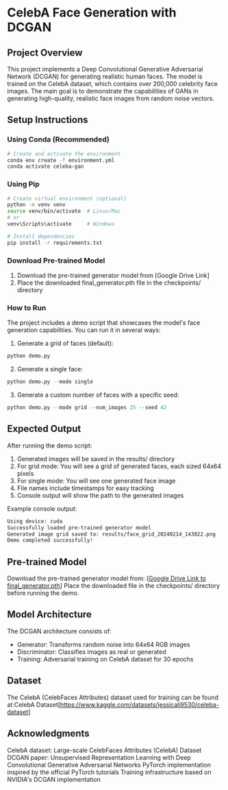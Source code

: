 # CelebA Face Generation with DCGAN

## Project Overview
This project implements a Deep Convolutional Generative Adversarial Network (DCGAN) for generating realistic human faces. The model is trained on the CelebA dataset, which contains over 200,000 celebrity face images. The main goal is to demonstrate the capabilities of GANs in generating high-quality, realistic face images from random noise vectors.

## Setup Instructions

### Using Conda (Recommended)
```bash
# Create and activate the environment
conda env create -f environment.yml
conda activate celeba-gan
```


### Using Pip
```bash
# Create virtual environment (optional)
python -m venv venv
source venv/bin/activate  # Linux/Mac
# or
venv\Scripts\activate     # Windows

# Install dependencies
pip install -r requirements.txt
```

### Download Pre-trained Model

1. Download the pre-trained generator model from [Google Drive Link]
2. Place the downloaded final_generator.pth file in the checkpoints/ directory

### How to Run

The project includes a demo script that showcases the model's face generation capabilities. You can run it in several ways:

1. Generate a grid of faces (default):
```python
python demo.py
```

2. Generate a single face:

```python
python demo.py --mode single
```

3. Generate a custom number of faces with a specific seed:
```python
python demo.py --mode grid --num_images 25 --seed 42
```


## Expected Output
After running the demo script:

1. Generated images will be saved in the results/ directory
2. For grid mode: You will see a grid of generated faces, each sized 64x64 pixels
3. For single mode: You will see one generated face image
4. File names include timestamps for easy tracking
5. Console output will show the path to the generated images

Example console output:
```txt
Using device: cuda
Successfully loaded pre-trained generator model
Generated image grid saved to: results/face_grid_20240214_143022.png
Demo completed successfully!
```


## Pre-trained Model
Download the pre-trained generator model from:
[[Google Drive Link to final_generator.pth](https://drive.google.com/file/d/1Be1mul1n4TR7oM037qDP3nApHkpHBiuF/view?usp=sharing)]
Place the downloaded file in the checkpoints/ directory before running the demo.

## Model Architecture
The DCGAN architecture consists of:

- Generator: Transforms random noise into 64x64 RGB images
- Discriminator: Classifies images as real or generated
- Training: Adversarial training on CelebA dataset for 30 epochs

## Dataset
The CelebA (CelebFaces Attributes) dataset used for training can be found at:CelebA Dataset[https://www.kaggle.com/datasets/jessicali9530/celeba-dataset]

## Acknowledgments

CelebA dataset: Large-scale CelebFaces Attributes (CelebA) Dataset
DCGAN paper: Unsupervised Representation Learning with Deep Convolutional Generative Adversarial Networks
PyTorch implementation inspired by the official PyTorch tutorials
Training infrastructure based on NVIDIA's DCGAN implementation